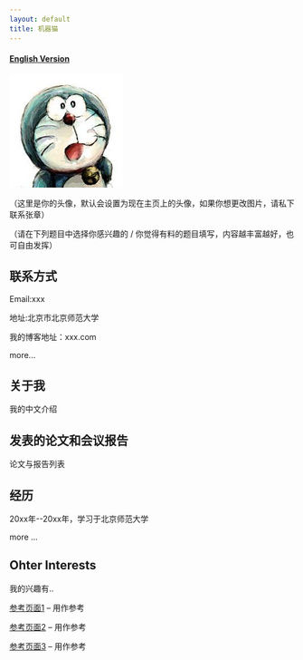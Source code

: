 ```yaml
---
layout: default
title: 机器猫
---
```



#### [English Version](https://bnusss.github.io/person/default-person.html)


<img src="/img/people/default-person.jpg" height="200px" width="200px" />

（这里是你的头像，默认会设置为现在主页上的头像，如果你想更改图片，请私下联系张章）

（请在下列题目中选择你感兴趣的 / 你觉得有料的题目填写，内容越丰富越好，也可自由发挥）

## 联系方式

Email:xxx

地址:北京市北京师范大学

我的博客地址：xxx.com

more...

## 关于我

我的中文介绍

## 发表的论文和会议报告

论文与报告列表

## 经历

20xx年--20xx年，学习于北京师范大学

more ...

## Ohter Interests

我的兴趣有..


[参考页面1](https://homes.cs.washington.edu/~billzorn/) &ndash; 用作参考

[参考页面2](https://homes.cs.washington.edu/~vlee2/) &ndash; 用作参考

[参考页面3](http://www.shawnless.net/Shawn) &ndash; 用作参考